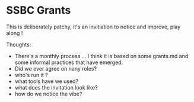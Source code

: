 # SSBC Grants

This is deliberately patchy, it's an invitiation to notice and improve, play along ! 


Thoughts:
  - There's a monthly process ... I think it is based on some grants.md and some informal practices that have emerged.
  - Did we ever agree on nany roles?
  - who's run it ?
  - what tools have we used?
  - what does the invitation look like?
  - how do we notice the vibe?


